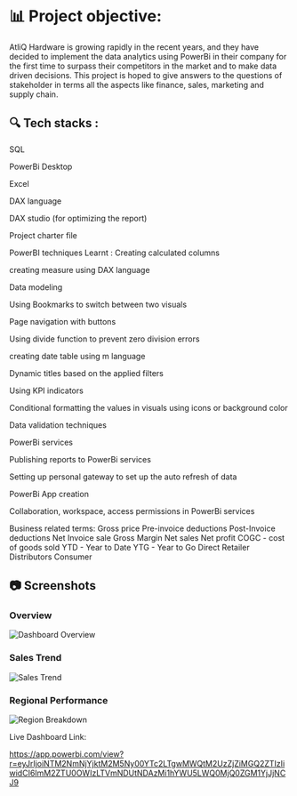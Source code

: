 # 📊 Project objective:
AtliQ Hardware is growing rapidly in the recent years, and they have decided to implement the data analytics using PowerBi in their company for the first time to surpass their competitors in the market and to make data driven decisions. This project is hoped to give answers to the questions of stakeholder in terms all the aspects like finance, sales, marketing and supply chain.
## 🔍 Tech stacks :
 SQL

 PowerBi Desktop

 Excel

 DAX language

 DAX studio (for optimizing the report)

 Project charter file

PowerBI techniques Learnt :
 Creating calculated columns

 creating measure using DAX language

 Data modeling

 Using Bookmarks to switch between two visuals

 Page navigation with buttons

 Using divide function to prevent zero division errors

 creating date table using m language

 Dynamic titles based on the applied filters

 Using KPI indicators

 Conditional formatting the values in visuals using icons or background color

 Data validation techniques

 PowerBi services

 Publishing reports to PowerBi services

 Setting up personal gateway to set up the auto refresh of data

 PowerBi App creation

 Collaboration, workspace, access permissions in PowerBi services

Business related terms:
 Gross price
 Pre-invoice deductions
 Post-Invoice deductions
 Net Invoice sale
 Gross Margin
 Net sales
 Net profit
 COGC - cost of goods sold
 YTD - Year to Date
 YTG - Year to Go
 Direct
 Retailer
 Distributors
 Consumer
## 📷 Screenshots

### Overview
![Dashboard Overview](screenshots/overview.png)

### Sales Trend
![Sales Trend](screenshots/sales_trend.png)

### Regional Performance
![Region Breakdown](screenshots/region_breakdown.png)

Live Dashboard Link:

https://app.powerbi.com/view?r=eyJrIjoiNTM2NmNjYjktM2M5Ny00YTc2LTgwMWQtM2UzZjZiMGQ2ZTIzIiwidCI6ImM2ZTU0OWIzLTVmNDUtNDAzMi1hYWU5LWQ0MjQ0ZGM1YjJjNCJ9
